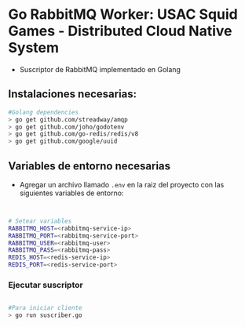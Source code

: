 # Go RabbitMQ Worker: USAC Squid Games - Distributed Cloud Native System

- Suscriptor de RabbitMQ implementado en Golang


## Instalaciones necesarias:

```bash
#Golang dependencies
> go get github.com/streadway/amqp
> go get github.com/joho/godotenv
> go get github.com/go-redis/redis/v8
> go get github.com/google/uuid
```

## Variables de entorno necesarias

- Agregar un archivo llamado `.env` en la raiz del proyecto con las siguientes variables de entorno:

```bash


# Setear variables
RABBITMQ_HOST=<rabbitmq-service-ip>
RABBITMQ_PORT=<rabbitmq-service-port>
RABBITMQ_USER=<rabbitmq-user>
RABBITMQ_PASS=<rabbitmq-pass>
REDIS_HOST=<redis-service-ip>
REDIS_PORT=<redis-service-port>


```

### Ejecutar suscriptor

```bash

#Para iniciar cliente
> go run suscriber.go

```

